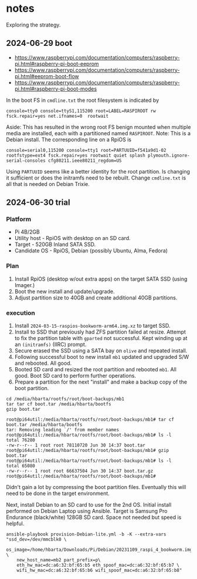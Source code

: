 # notes

Exploring the strategy.

## 2024-06-29 boot

* <https://www.raspberrypi.com/documentation/computers/raspberry-pi.html#raspberry-pi-boot-eeprom>
* <https://www.raspberrypi.com/documentation/computers/raspberry-pi.html#eeprom-boot-flow>
* <https://www.raspberrypi.com/documentation/computers/raspberry-pi.html#raspberry-pi-boot-modes>

In the boot FS in `cmdline.txt` the root filesystem is indicated by

```text
console=tty0 console=ttyS1,115200 root=LABEL=RASPIROOT rw fsck.repair=yes net.ifnames=0  rootwait
```

Aside: This has resulted in the wrong root FS benign mounted when multiple media are installed, each with a partitioned named `RASPIROOT`. Note: This is a Debian install. The corresponding line on a RpiOS is

```text
console=serial0,115200 console=tty1 root=PARTUUID=f541a9d1-02 rootfstype=ext4 fsck.repair=yes rootwait quiet splash plymouth.ignore-serial-consoles cfg80211.ieee80211_regdom=US
```

Using `PARTUUID` seems like a better identity for the root partition. Is changing it sufficient or does the initramfs need to be rebuilt. Change `cmdline.txt` is all that is needed on Debian Trixie.

## 2024-06-30 trial

### Platform

* Pi 4B/2GB
* Utility host - RpiOS with desktop on an SD card.
* Target - 520GB Inland SATA SSD.
* Candidate OS - RpiOS, Debian (possibly Ubuntu, Alma, Fedora)

### Plan

1. Install RpiOS (desktop w/out extra apps) on the target SATA SSD (using Imager.)
1. Boot the new install and update/upgrade.
1. Adjust partition size to 40GB and create additional 40GB partitions.

### execution

1. Install `2024-03-15-raspios-bookworm-arm64.img.xz` to target SSD.
1. Install to SSD that previously had ZFS partition failed at resize. Attempt to fix the partition table with `gparted` not successful. Kept winding up at an `(initramfs)` (IIRC) prompt.
1. Secure erased the SSD using a SATA bay on `olive` and repeated install.
1. Following successful boot to new install `mb1` updated and upgraded S/W and rebooted. All good.
1. Booted SD card and resized the root partition and rebooted `mb1`. All good. Boot SD card to perform further operations.
1. Prepare a partition for the next "install" and make a backup copy of the boot partition.

```text
cd /media/hbarta/rootfs/root/boot-backups/mb1
tar tar cf boot.tar /media/hbarta/bootfs
gzip boot.tar
```

```text
root@pi64util:/media/hbarta/rootfs/root/boot-backups/mb1# tar cf boot.tar /media/hbarta/bootfs
tar: Removing leading `/' from member names
root@pi64util:/media/hbarta/rootfs/root/boot-backups/mb1# ls -l
total 76280
-rw-r--r-- 1 root root 78110720 Jun 30 14:37 boot.tar
root@pi64util:/media/hbarta/rootfs/root/boot-backups/mb1# gzip boot.tar 
root@pi64util:/media/hbarta/rootfs/root/boot-backups/mb1# ls -l
total 65080
-rw-r--r-- 1 root root 66637504 Jun 30 14:37 boot.tar.gz
root@pi64util:/media/hbarta/rootfs/root/boot-backups/mb1# 
```

Didn't gain a lot by compressing the boot partition files. Eventually this will need to be done in the target environment.

Next, install Debian to an SD card to use for the 2nd OS. Initial install performed on Debian Laptop using Ansible. Target is Samsung Pro Endurance (black/white) 128GB SD card. Space not needed but speed is helpful.

```text
ansible-playbook provision-Debian-lite.yml -b -K --extra-vars "ssd_dev=/dev/mmcblk0 \
    os_image=/home/hbarta/Downloads/Pi/Debian/20231109_raspi_4_bookworm.img.xz \
    new_host_name=mb2 part_prefix=p\
    eth_hw_mac=dc:a6:32:bf:65:b5 eth_spoof_mac=dc:a6:32:bf:65:b7 \
    wifi_hw_mac=dc:a6:32:bf:65:b6 wifi_spoof_mac=dc:a6:32:bf:65:b8"
```
